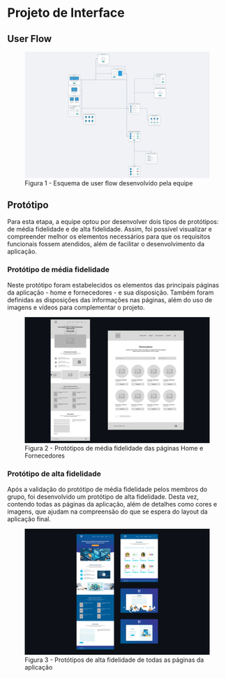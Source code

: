 
# Projeto de Interface

## User Flow


<figure> 
  <img src="img/userflow.jpg"
    <figcaption>Figura 1 - Esquema de user flow desenvolvido pela equipe</figcaption>
</figure> 



## Protótipo

Para esta etapa, a equipe optou por desenvolver dois tipos de protótipos: de média fidelidade e de alta fidelidade. Assim, foi possível visualizar e compreender melhor os elementos necessários para que os requisitos funcionais fossem atendidos, além de facilitar o desenvolvimento da aplicação.


### Protótipo de média fidelidade

Neste protótipo foram estabelecidos os elementos das principais páginas da aplicação - home e fornecedores - e sua disposição. Também foram definidas as disposições das informações nas páginas, além do uso de imagens e vídeos para complementar o projeto.

<figure>
  <img src="img/prototitpomfmediafidelidade.png"/>
  <figcaption>Figura 2 - Protótipos de média fidelidade das páginas Home e Fornecedores</figcaption>
</figure>


### Protótipo de alta fidelidade

Após a validação do protótipo de média fidelidade pelos membros do grupo, foi desenvolvido um protótipo de alta fidelidade. Desta vez, contendo todas as páginas da aplicação, além de detalhes como cores e imagens, que ajudam na compreensão do que se espera do layout da aplicação final.

<figure>
  <img src="img/prototitpomfaltafidelidade.png"/>
  <figcaption>Figura 3 - Protótipos de alta fidelidade de todas as páginas da aplicação</figcaption>
</figure>
 



